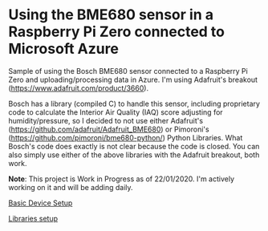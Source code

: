 # Using the BME680 sensor in a Raspberry Pi Zero connected to Microsoft Azure

Sample of using the Bosch BME680 sensor connected to a Raspberry Pi Zero and uploading/processing data in Azure. I'm using Adafruit's breakout (https://www.adafruit.com/product/3660).

Bosch has a library (compiled C) to handle this sensor, including proprietary code to calculate the Interior Air Quality (IAQ) score adjusting for humidity/pressure, so I decided to not use either Adafruit's (https://github.com/adafruit/Adafruit_BME680) or Pimoroni's (https://github.com/pimoroni/bme680-python/) Python Libraries. What Bosch's code does exactly is not clear because the code is closed. You can also simply use either of the above libraries with the Adafruit breakout, both work.


**Note**: This project is Work in Progress as of 22/01/2020. I'm actively working on it and will be adding daily.

[Basic Device Setup](DeviceSetup.md)

[Libraries setup](BME680Setup.md)

